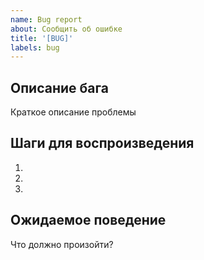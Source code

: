 ```yaml
---
name: Bug report
about: Сообщить об ошибке
title: '[BUG]'
labels: bug
---
```


## Описание бага
Краткое описание проблемы
## Шаги для воспроизведения

1.
2.
3.

## Ожидаемое поведение

Что должно произойти?
